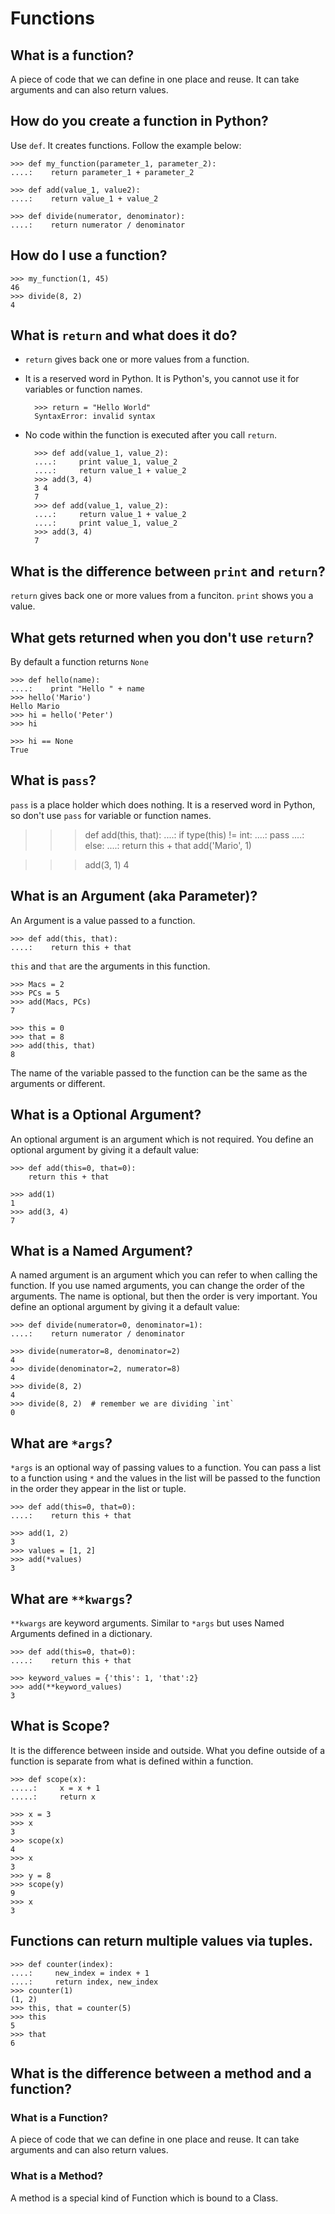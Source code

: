# Functions

## What is a function?

A piece of code that we can define in one place and reuse.  It can take arguments and can also return values.


## How do you create a function in Python?
Use `def`. It creates functions. 
Follow the example below:

    >>> def my_function(parameter_1, parameter_2):
    ....:    return parameter_1 + parameter_2

    >>> def add(value_1, value2):
    ....:    return value_1 + value_2

    >>> def divide(numerator, denominator):
    ....:    return numerator / denominator


## How do I use a function?

    >>> my_function(1, 45)
    46
    >>> divide(8, 2)
    4


## What is `return` and what does it do?
- `return` gives back one or more values from a function.
- It is a reserved word in Python. It is Python's, you cannot use it for variables or function names.

        >>> return = "Hello World"
        SyntaxError: invalid syntax

- No code within the function is executed after you call `return`.

        >>> def add(value_1, value_2):
        ....:     print value_1, value_2
        ....:     return value_1 + value_2
        >>> add(3, 4)
        3 4
        7
        >>> def add(value_1, value_2):
        ....:     return value_1 + value_2
        ....:     print value_1, value_2
        >>> add(3, 4)
        7


## What is the difference between `print` and `return`?
`return` gives back one or more values from a funciton.
`print` shows you a value.


## What gets returned when you don't use `return`?
By default a function returns `None`


    >>> def hello(name):
    ....:    print "Hello " + name
    >>> hello('Mario')
    Hello Mario
    >>> hi = hello('Peter')
    >>> hi

    >>> hi == None
    True


## What is `pass`?
`pass` is a place holder which does nothing.
It is a reserved word in Python, so don't use `pass` for variable or function names.

   >>> def add(this, that):
   ....:     if type(this) != int:
   ....:         pass
   ....:     else:
   ....:         return this + that
   >>> add('Mario', 1)

   >>> add(3, 1)
   4


## What is an Argument (aka Parameter)?
An Argument is a value passed to a function.

    >>> def add(this, that):
    ....:    return this + that

`this` and `that` are the arguments in this function.

    >>> Macs = 2
    >>> PCs = 5
    >>> add(Macs, PCs)
    7

    >>> this = 0
    >>> that = 8
    >>> add(this, that)
    8

The name of the variable passed to the function can be the same as the arguments or different.


## What is a Optional Argument?
An optional argument is an argument which is not required.
You define an optional argument by giving it a default value:

    >>> def add(this=0, that=0):
        return this + that

    >>> add(1)
    1
    >>> add(3, 4)
    7

## What is a Named Argument?
A named argument is an argument which you can refer to when calling the function.
If you use named arguments, you can change the order of the arguments.
The name is optional, but then the order is very important.
You define an optional argument by giving it a default value:


    >>> def divide(numerator=0, denominator=1):
    ....:    return numerator / denominator

    >>> divide(numerator=8, denominator=2)
    4
    >>> divide(denominator=2, numerator=8)
    4
    >>> divide(8, 2)
    4
    >>> divide(8, 2)  # remember we are dividing `int`
    0


## What are `*args`?
`*args` is an optional way of passing values to a function. You can pass a list to a function using `*` and the values in the list will be passed to the function in the order they appear in the list or tuple.

    >>> def add(this=0, that=0):
    ....:    return this + that

    >>> add(1, 2)
    3
    >>> values = [1, 2]
    >>> add(*values)
    3

## What are `**kwargs`?
`**kwargs` are keyword arguments. Similar to `*args` but uses Named Arguments defined in a dictionary.

    >>> def add(this=0, that=0):
    ....:    return this + that

    >>> keyword_values = {'this': 1, 'that':2}
    >>> add(**keyword_values)
    3

## What is Scope?
It is the difference between inside and outside. What you define outside of a function is separate from what is defined within a function.

    >>> def scope(x):
    .....:     x = x + 1
    .....:     return x

    >>> x = 3
    >>> x
    3
    >>> scope(x)
    4
    >>> x
    3
    >>> y = 8
    >>> scope(y)
    9
    >>> x
    3


## Functions can return multiple values via tuples.

    >>> def counter(index):
    ....:     new_index = index + 1
    ....:     return index, new_index
    >>> counter(1)
    (1, 2)
    >>> this, that = counter(5)
    >>> this
    5
    >>> that
    6

## What is the difference between a method and a function?

### What is a Function?
A piece of code that we can define in one place and reuse.  It can take arguments and can also return values.

### What is a Method?
A method is a special kind of Function which is bound to a Class.

